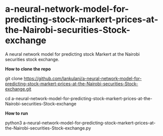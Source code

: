 # a-neural-network-model-for-predicting-stock-markert-prices-at-the-Nairobi-securities-Stock-exchange

A neural network model for predicting stock Markert at the Nairobi securities stock exchange.

**How to clone the repo**

git clone https://github.com/Iankulani/a-neural-network-model-for-predicting-stock-markert-prices-at-the-Nairobi-securities-Stock-exchange.git

cd a-neural-network-model-for-predicting-stock-markert-prices-at-the-Nairobi-securities-Stock-exchange

**How to run**

python3 a-neural-network-model-for-predicting-stock-markert-prices-at-the-Nairobi-securities-Stock-exchange.py 

